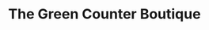 ---
title: "The Green Counter Boutique"
url: /carleton-place/the-green-counter-boutique/
shop: clothes
---